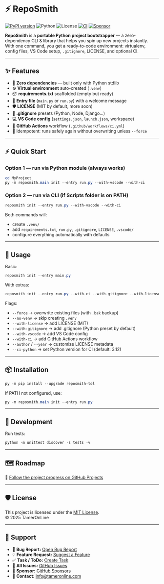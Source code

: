 # ⚡ RepoSmith 

[![PyPI version](https://img.shields.io/pypi/v/reposmith-tol?style=flat-square)](https://pypi.org/project/reposmith-tol/)
![Python](https://img.shields.io/pypi/pyversions/reposmith-tol?style=flat-square)
![License](https://img.shields.io/github/license/liebemama/RepoSmith?style=flat-square)
[![CI](https://github.com/liebemama/RepoSmith/actions/workflows/ci.yml/badge.svg?branch=main)](https://github.com/liebemama/RepoSmith/actions/workflows/ci.yml)
[![Sponsor](https://img.shields.io/badge/Sponsor-💖-pink?style=flat-square)](https://github.com/sponsors/liebemama)



**RepoSmith** is a **portable Python project bootstrapper** — a zero-dependency CLI & library that helps you spin up new projects instantly.  
With one command, you get a ready-to-code environment: virtualenv, config files, VS Code setup, `.gitignore`, LICENSE, and optional CI.

---

## ✨ Features
- 🚀 **Zero dependencies** — built only with Python stdlib
- ⚙️ **Virtual environment** auto-created (`.venv`)
- 📦 **requirements.txt** scaffolded (empty but ready)
- 📝 **Entry file** (`main.py` or `run.py`) with a welcome message
- 🛡 **LICENSE** (MIT by default, more soon)
- 🙈 **.gitignore** presets (Python, Node, Django…)
- 💻 **VS Code config** (`settings.json`, `launch.json`, workspace)
- 🔄 **GitHub Actions** workflow (`.github/workflows/ci.yml`)
- 🔧 Idempotent: runs safely again without overwriting unless `--force`

---

## ⚡ Quick Start

### Option 1 — run via Python module (always works)
```powershell
cd MyProject
py -m reposmith.main init --entry run.py --with-vscode --with-ci
```

### Option 2 — run via CLI (if Scripts folder is on PATH)
```powershell
reposmith init --entry run.py --with-vscode --with-ci
```

Both commands will:
- create `.venv/`
- add `requirements.txt`, `run.py`, `.gitignore`, `LICENSE`, `.vscode/`
- configure everything automatically with defaults

---

## 🚀 Usage

Basic:
```powershell
reposmith init --entry main.py
```

With extras:
```powershell
reposmith init --entry run.py --with-ci --with-gitignore --with-license --with-vscode --author "YourName"
```

Flags:
- `--force` → overwrite existing files (with `.bak` backup)
- `--no-venv` → skip creating `.venv`
- `--with-license` → add LICENSE (MIT)
- `--with-gitignore` → add .gitignore (Python preset by default)
- `--with-vscode` → add VS Code config
- `--with-ci` → add GitHub Actions workflow
- `--author` / `--year` → customize LICENSE metadata
- `--ci-python` → set Python version for CI (default: 3.12)

---

## 📦 Installation
```powershell
py -m pip install --upgrade reposmith-tol
```

If PATH not configured, use:
```powershell
py -m reposmith.main init --entry run.py
```

---

## 🧪 Development
Run tests:
```powershell
python -m unittest discover -s tests -v
```

---

## 🗺️ Roadmap



🔗 [Follow the project progress on GitHub Projects](https://github.com/orgs/liebemama/projects/2)


---


## 🛡 License
This project is licensed under the [MIT License](https://github.com/liebemama/RepoSmith/blob/main/LICENSE).  
© 2025 TamerOnLine

---

## 💬 Support

- 🐞 **Bug Report:** [Open Bug Report](https://github.com/liebemama/RepoSmith/issues/new?assignees=&labels=bug&template=bug_report.yml)  
- 💡 **Feature Request:** [Suggest a Feature](https://github.com/liebemama/RepoSmith/issues/new?assignees=&labels=feature&template=feature_request.yml)  
- ✅ **Task / ToDo:** [Create Task](https://github.com/liebemama/RepoSmith/issues/new?assignees=&labels=task&template=task.yml)  
- 📂 **All Issues:** [GitHub Issues](https://github.com/liebemama/RepoSmith/issues)  
- 💖 **Sponsor:** [GitHub Sponsors](https://github.com/sponsors/liebemama)  
- 📧 **Contact:** [info@tameronline.com](mailto:info@tameronline.com)



